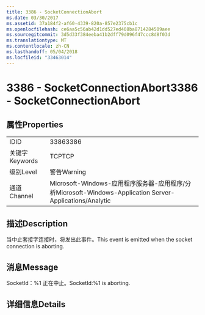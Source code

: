 ```yaml
---
title: 3386 - SocketConnectionAbort
ms.date: 03/30/2017
ms.assetid: 37a184f2-af60-4339-820a-857e2375cb1c
ms.openlocfilehash: ce6aa5c56ab42d1dd527ed408ba8714284509aee
ms.sourcegitcommit: 3d5d33f384eeba41b2dff79d096f47ccc8d8f03d
ms.translationtype: MT
ms.contentlocale: zh-CN
ms.lasthandoff: 05/04/2018
ms.locfileid: "33463014"
---
```

# <a name="3386---socketconnectionabort"></a><span data-ttu-id="e6cc3-102">3386 - SocketConnectionAbort</span><span class="sxs-lookup"><span data-stu-id="e6cc3-102">3386 - SocketConnectionAbort</span></span>
## <a name="properties"></a><span data-ttu-id="e6cc3-103">属性</span><span class="sxs-lookup"><span data-stu-id="e6cc3-103">Properties</span></span>  
  
|||  
|-|-|  
|<span data-ttu-id="e6cc3-104">ID</span><span class="sxs-lookup"><span data-stu-id="e6cc3-104">ID</span></span>|<span data-ttu-id="e6cc3-105">3386</span><span class="sxs-lookup"><span data-stu-id="e6cc3-105">3386</span></span>|  
|<span data-ttu-id="e6cc3-106">关键字</span><span class="sxs-lookup"><span data-stu-id="e6cc3-106">Keywords</span></span>|<span data-ttu-id="e6cc3-107">TCP</span><span class="sxs-lookup"><span data-stu-id="e6cc3-107">TCP</span></span>|  
|<span data-ttu-id="e6cc3-108">级别</span><span class="sxs-lookup"><span data-stu-id="e6cc3-108">Level</span></span>|<span data-ttu-id="e6cc3-109">警告</span><span class="sxs-lookup"><span data-stu-id="e6cc3-109">Warning</span></span>|  
|<span data-ttu-id="e6cc3-110">通道</span><span class="sxs-lookup"><span data-stu-id="e6cc3-110">Channel</span></span>|<span data-ttu-id="e6cc3-111">Microsoft-Windows-应用程序服务器-应用程序/分析</span><span class="sxs-lookup"><span data-stu-id="e6cc3-111">Microsoft-Windows-Application Server-Applications/Analytic</span></span>|  
  
## <a name="description"></a><span data-ttu-id="e6cc3-112">描述</span><span class="sxs-lookup"><span data-stu-id="e6cc3-112">Description</span></span>  
 <span data-ttu-id="e6cc3-113">当中止套接字连接时，将发出此事件。</span><span class="sxs-lookup"><span data-stu-id="e6cc3-113">This event is emitted when the socket connection is aborting.</span></span>  
  
## <a name="message"></a><span data-ttu-id="e6cc3-114">消息</span><span class="sxs-lookup"><span data-stu-id="e6cc3-114">Message</span></span>  
 <span data-ttu-id="e6cc3-115">SocketId：%1 正在中止。</span><span class="sxs-lookup"><span data-stu-id="e6cc3-115">SocketId:%1 is aborting.</span></span>  
  
## <a name="details"></a><span data-ttu-id="e6cc3-116">详细信息</span><span class="sxs-lookup"><span data-stu-id="e6cc3-116">Details</span></span>
